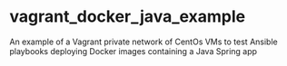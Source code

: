 # vagrant_docker_java_example
An example of a Vagrant private network of CentOs VMs to test Ansible playbooks deploying Docker images containing a Java Spring app
